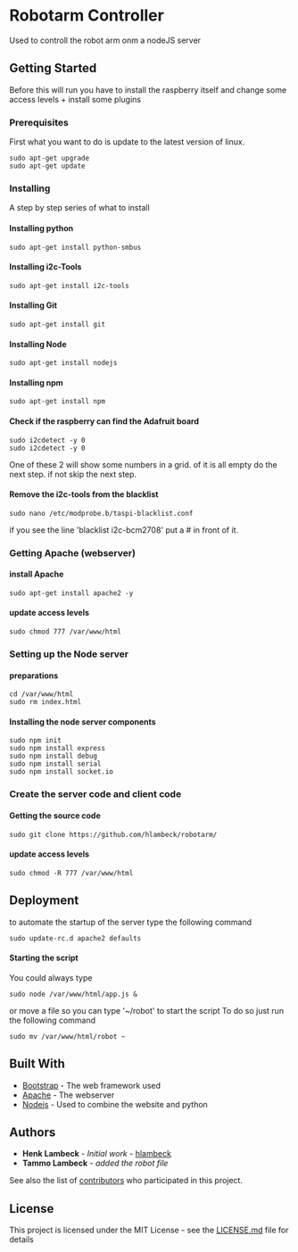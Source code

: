 # Robotarm Controller

Used to controll the robot arm onm a nodeJS server

## Getting Started
Before this will run you have to install the raspberry itself and change some access levels + install some plugins

### Prerequisites
First what you want to do is update to the latest version of linux.

```
sudo apt-get upgrade
sudo apt-get update
```

### Installing

A step by step series of what to install

#### Installing python

```
sudo apt-get install python-smbus
```
#### Installing i2c-Tools
```
sudo apt-get install i2c-tools
```
#### Installing Git
```
sudo apt-get install git
```
#### Installing Node
```
sudo apt-get install nodejs
```

#### Installing npm
```
sudo apt-get install npm
```

#### Check if the raspberry can find the Adafruit board

```
sudo i2cdetect -y 0
sudo i2cdetect -y 0
```

One of these 2 will show some numbers in a grid. of it is all empty do the next step. if not skip the next step.

#### Remove the i2c-tools from the blacklist
```
sudo nano /etc/modprobe.b/taspi-blacklist.conf
```
if you see the line 'blacklist i2c-bcm2708' put a # in front of it.



### Getting Apache (webserver)
#### install Apache
```
sudo apt-get install apache2 -y
```
#### update access levels
```
sudo chmod 777 /var/www/html
```

### Setting up the Node server
#### preparations
```
cd /var/www/html
sudo rm index.html
```
#### Installing the node server components
```
sudo npm init
sudo npm install express 
sudo npm install debug
sudo npm install serial
sudo npm install socket.io
```
### Create the server code and client code
#### Getting the source code
```
sudo git clone https://github.com/hlambeck/robotarm/
```
#### update access levels
```
sudo chmod -R 777 /var/www/html
```


## Deployment

to automate the startup of the server type the following command
```
sudo update-rc.d apache2 defaults
```

#### Starting the script
You could always type 
```
sudo node /var/www/html/app.js &
```

or move a file so you can type '~/robot' to start the script
To do so just run the following command
```
sudo mv /var/www/html/robot ~
```

## Built With

* [Bootstrap](http://www.getbootstrap.com/) - The web framework used
* [Apache](https://www.apache.org/) - The webserver
* [Nodejs](https://nodejs.org/) - Used to combine the website and python


## Authors

* **Henk Lambeck** - *Initial work* - [hlambeck](https://github.com/hlambeck)
* **Tammo Lambeck** - *added the robot file* 

See also the list of [contributors](https://github.com/hlambeck/robotarm/contributors) who participated in this project.

## License

This project is licensed under the MIT License - see the [LICENSE.md](LICENSE.md) file for details
